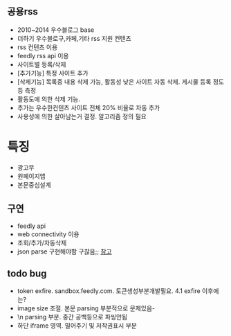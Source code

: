 
## 공용rss
- 2010~2014 우수블로그 base
- 더하기 우수블로구,카페,기타 rss 지원 컨텐츠
- rss 컨텐츠 이용
- feedly rss api 이용
- 사이트별 등록/삭제
- \[추가기능\] 특정 사이트 추가
- \[삭제기능\] 목록중 내용 삭제 가능, 활동성 낮은 사이트 자동 삭제. 게시물 등록 정도 등 측정
- 활동도에 의한 삭제 기능. 
- 추가는 우수한컨텐츠 사이트 전체 20% 비율로 자동 추가 
- 사용성에 의한 살아남는거 결정. 알고리즘 정의 필요

# 특징
- 광고무
- 원페이지앱
- 본문중심설계

## 구연 
- feedly api
- web connectivity 이용
- 조회/추가/자동삭제
- json parse 구현해야함 구찮음;; [참고](http://www.imagnity.com/tutorials/app-inventor/web-component-json-response-on-app-inventor)

## todo bug
- token exfire.   sandbox.feedly.com. 토큰생성부분개발필요. 4.1 exfire 이후에는?
- image size 조절. 본문 parsing 부분적으로 문제있음- 
- \n parsing 부분. 중간 공백등으로 파씽안됨
- 하단 iframe 영역. 밀어주기 및 저작권표시 부분

